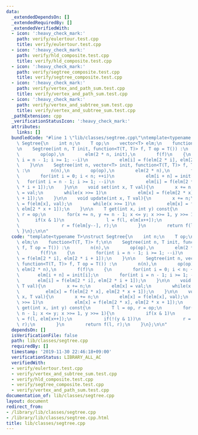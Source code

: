```yaml
---
data:
  _extendedDependsOn: []
  _extendedRequiredBy: []
  _extendedVerifiedWith:
  - icon: ':heavy_check_mark:'
    path: verify/eulertour.test.cpp
    title: verify/eulertour.test.cpp
  - icon: ':heavy_check_mark:'
    path: verify/hld_composite.test.cpp
    title: verify/hld_composite.test.cpp
  - icon: ':heavy_check_mark:'
    path: verify/segtree_composite.test.cpp
    title: verify/segtree_composite.test.cpp
  - icon: ':heavy_check_mark:'
    path: verify/vertex_and_path_sum.test.cpp
    title: verify/vertex_and_path_sum.test.cpp
  - icon: ':heavy_check_mark:'
    path: verify/vertex_and_subtree_sum.test.cpp
    title: verify/vertex_and_subtree_sum.test.cpp
  _pathExtension: cpp
  _verificationStatusIcon: ':heavy_check_mark:'
  attributes:
    links: []
  bundledCode: "#line 1 \"lib/classes/segtree.cpp\"\ntemplate<typename T>\nstruct\
    \ Segtree{\n    int n;\n    T op;\n    vector<T> elm;\n    function<T(T, T)> f;\n\
    \n    Segtree(int n, T init, function<T(T, T)> f, T op = T()) :\n        n(n),\n\
    \        op(op),\n        elm(2 * n, init),\n        f(f)\n    {\n        for(int\
    \ i = n - 1; i >= 1; --i)\n            elm[i] = f(elm[2 * i], elm[2 * i + 1]);\n\
    \    }\n\n    Segtree(int n, vector<T> init, function<T(T, T)> f, T op = T())\
    \ :\n        n(n),\n        op(op),\n        elm(2 * n),\n        f(f)\n    {\n\
    \        for(int i = 0; i < n; ++i)\n            elm[i + n] = init[i];\n     \
    \   for(int i = n - 1; i >= 1; --i)\n            elm[i] = f(elm[2 * i], elm[2\
    \ * i + 1]);\n    }\n\n    void set(int x, T val){\n        x += n;\n        elm[x]\
    \ = val;\n        while(x >>= 1)\n            elm[x] = f(elm[2 * x], elm[2 * x\
    \ + 1]);\n    }\n\n    void update(int x, T val){\n        x += n;\n        elm[x]\
    \ = f(elm[x], val);\n        while(x >>= 1)\n            elm[x] = f(elm[2 * x],\
    \ elm[2 * x + 1]);\n    }\n\n    T get(int x, int y) const{\n        T l = op,\
    \ r = op;\n        for(x += n, y += n - 1; x <= y; x >>= 1, y >>= 1){\n      \
    \      if(x & 1)\n                l = f(l, elm[x++]);\n            if(!(y & 1))\n\
    \                r = f(elm[y--], r);\n        }\n        return f(l, r);\n   \
    \ }\n};\n\n"
  code: "template<typename T>\nstruct Segtree{\n    int n;\n    T op;\n    vector<T>\
    \ elm;\n    function<T(T, T)> f;\n\n    Segtree(int n, T init, function<T(T, T)>\
    \ f, T op = T()) :\n        n(n),\n        op(op),\n        elm(2 * n, init),\n\
    \        f(f)\n    {\n        for(int i = n - 1; i >= 1; --i)\n            elm[i]\
    \ = f(elm[2 * i], elm[2 * i + 1]);\n    }\n\n    Segtree(int n, vector<T> init,\
    \ function<T(T, T)> f, T op = T()) :\n        n(n),\n        op(op),\n       \
    \ elm(2 * n),\n        f(f)\n    {\n        for(int i = 0; i < n; ++i)\n     \
    \       elm[i + n] = init[i];\n        for(int i = n - 1; i >= 1; --i)\n     \
    \       elm[i] = f(elm[2 * i], elm[2 * i + 1]);\n    }\n\n    void set(int x,\
    \ T val){\n        x += n;\n        elm[x] = val;\n        while(x >>= 1)\n  \
    \          elm[x] = f(elm[2 * x], elm[2 * x + 1]);\n    }\n\n    void update(int\
    \ x, T val){\n        x += n;\n        elm[x] = f(elm[x], val);\n        while(x\
    \ >>= 1)\n            elm[x] = f(elm[2 * x], elm[2 * x + 1]);\n    }\n\n    T\
    \ get(int x, int y) const{\n        T l = op, r = op;\n        for(x += n, y +=\
    \ n - 1; x <= y; x >>= 1, y >>= 1){\n            if(x & 1)\n                l\
    \ = f(l, elm[x++]);\n            if(!(y & 1))\n                r = f(elm[y--],\
    \ r);\n        }\n        return f(l, r);\n    }\n};\n\n"
  dependsOn: []
  isVerificationFile: false
  path: lib/classes/segtree.cpp
  requiredBy: []
  timestamp: '2019-11-30 22:46:18+09:00'
  verificationStatus: LIBRARY_ALL_AC
  verifiedWith:
  - verify/eulertour.test.cpp
  - verify/vertex_and_subtree_sum.test.cpp
  - verify/hld_composite.test.cpp
  - verify/segtree_composite.test.cpp
  - verify/vertex_and_path_sum.test.cpp
documentation_of: lib/classes/segtree.cpp
layout: document
redirect_from:
- /library/lib/classes/segtree.cpp
- /library/lib/classes/segtree.cpp.html
title: lib/classes/segtree.cpp
---
```

